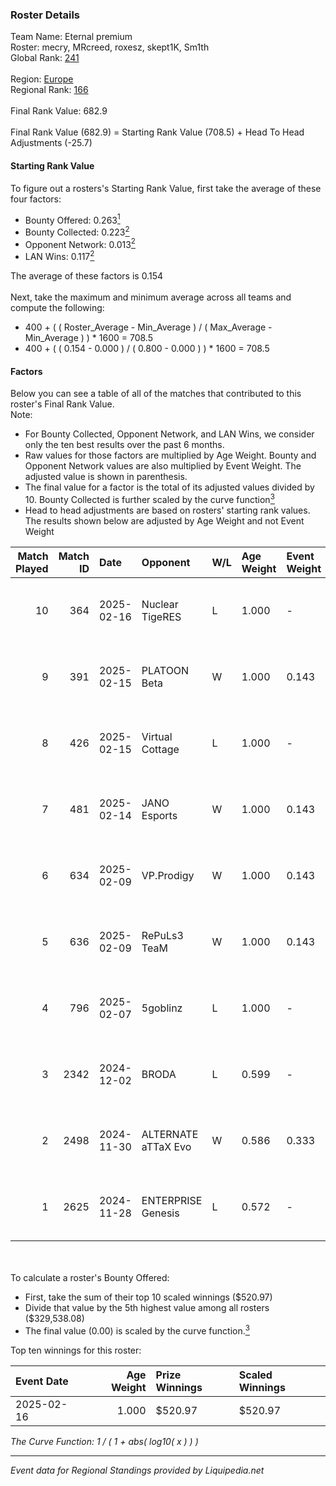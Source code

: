 ### Roster Details<br />
Team Name: Eternal premium<br />
Roster: mecry, MRcreed, roxesz, skept1K, Sm1th<br />
Global Rank: [241](../standings_global.md)<br />
<br />
Region: [Europe]( ../standings_europe.md)<br />
Regional Rank: [166]( ../standings_europe.md)<br />
<br />
Final Rank Value:  682.9<br />
<br />
Final Rank Value (682.9) = Starting Rank Value (708.5) + Head To Head Adjustments (-25.7)<br />

#### Starting Rank Value<br />
To figure out a rosters's Starting Rank Value, first take the average of these four factors:<br />
- Bounty Offered: 0.263[<sup>1</sup>](#table2)
- Bounty Collected: 0.223[<sup>2</sup>](#table1)
- Opponent Network: 0.013[<sup>2</sup>](#table1)
- LAN Wins: 0.117[<sup>2</sup>](#table1)

The average of these factors is 0.154<br />
<br />
Next, take the maximum and minimum average across all teams and compute the following:<br />
- 400 + ( ( Roster_Average - Min_Average ) / ( Max_Average - Min_Average ) ) * 1600 = 708.5
- 400 + ( ( 0.154 - 0.000 ) / ( 0.800 - 0.000 ) ) * 1600 = 708.5


#### Factors<br />
Below you can see a table of all of the matches that contributed to this roster's Final Rank Value.<br />
Note:<br />

- For Bounty Collected, Opponent Network, and LAN Wins, we consider only the ten best results over the past 6 months.
- Raw values for those factors are multiplied by Age Weight. Bounty and Opponent Network values are also multiplied by Event Weight. The adjusted value is shown in parenthesis.
- The final value for a factor is the total of its adjusted values divided by 10. Bounty Collected is further scaled by the curve function[<sup>3</sup>](#curveFunction)
- Head to head adjustments are based on rosters' starting rank values. The results shown below are adjusted by Age Weight and not Event Weight
<span id="table1"></span><br />


| Match Played | Match ID | Date       | Opponent            | W/L | Age Weight | Event Weight | Bounty Collected | Opponent Network | LAN Wins  | H2H Adj. | Roster                                  |
| -: | -: | :- | :- | :- | :- | :- | :- | :- | :- | -: | :- |
|           10 |      364 | 2025-02-16 | Nuclear TigeRES     | L   | 1.000      | -            | -                | -                | -         |   -12.28 | mecry, MRcreed, roxesz, skept1K, Sm1th  |
|            9 |      391 | 2025-02-15 | PLATOON Beta        | W   | 1.000      | 0.143        | 0.000 (0.000)    | 0.047 (0.007)    | 1 (1.000) |     5.46 | mecry, MRcreed, roxesz, skept1K, Sm1th  |
|            8 |      426 | 2025-02-15 | Virtual Cottage     | L   | 1.000      | -            | -                | -                | -         |   -22.53 | mecry, MRcreed, roxesz, skept1K, Sm1th  |
|            7 |      481 | 2025-02-14 | JANO Esports        | W   | 1.000      | 0.143        | 0.022 (0.003)    | 0.440 (0.063)    | 0 (0.000) |    18.79 | mecry, MRcreed, roxesz, skept1K, Sm1th  |
|            6 |      634 | 2025-02-09 | VP.Prodigy          | W   | 1.000      | 0.143        | 0.000 (0.000)    | 0.204 (0.029)    | 0 (0.000) |     7.62 | mecry, MRcreed, roxesz, skept1K, Sm1th  |
|            5 |      636 | 2025-02-09 | RePuLs3 TeaM        | W   | 1.000      | 0.143        | 0.000 (0.000)    | 0.000 (0.000)    | 0 (0.000) |     5.29 | mecry, MRcreed, roxesz, skept1K, Sm1th  |
|            4 |      796 | 2025-02-07 | 5goblinz            | L   | 1.000      | -            | -                | -                | -         |   -10.85 | mecry, MRcreed, roxesz, skept1K, Sm1th  |
|            3 |     2342 | 2024-12-02 | BRODA               | L   | 0.599      | -            | -                | -                | -         |   -14.13 | lasfas, mecry, MRcreed, Netrix, skept1K |
|            2 |     2498 | 2024-11-30 | ALTERNATE aTTaX Evo | W   | 0.586      | 0.333        | 0.001 (0.000)    | 0.178 (0.035)    | 0 (0.000) |     7.10 | lasfas, mecry, MRcreed, Netrix, skept1K |
|            1 |     2625 | 2024-11-28 | ENTERPRISE Genesis  | L   | 0.572      | -            | -                | -                | -         |   -10.13 | lasfas, mecry, MRcreed, Netrix, skept1K |

<br />
<span id="table2"></span><br />
To calculate a roster's Bounty Offered:<br />

- First, take the sum of their top 10 scaled winnings ($520.97)
- Divide that value by the 5th highest value among all rosters ($329,538.08)
- The final value (0.00) is scaled by the curve function.[<sup>3</sup>](#curveFunction)

Top ten winnings for this roster:<br />

| Event Date | Age Weight | Prize Winnings | Scaled Winnings |
| :- | -: | :- | :- |
| 2025-02-16 |      1.000 | $520.97        | $520.97         |


<span id="curveFunction"></span>_The Curve Function: 1 / ( 1 + abs( log10( x ) ) )_<br />

---
_Event data for Regional Standings provided by Liquipedia.net_<br />
